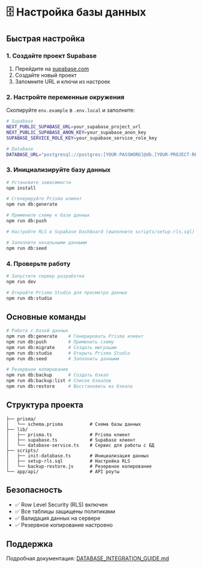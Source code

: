 # 🗄️ Настройка базы данных

## Быстрая настройка

### 1. Создайте проект Supabase

1. Перейдите на [supabase.com](https://supabase.com)
2. Создайте новый проект
3. Запомните URL и ключи из настроек

### 2. Настройте переменные окружения

Скопируйте `env.example` в `.env.local` и заполните:

```bash
# Supabase
NEXT_PUBLIC_SUPABASE_URL=your_supabase_project_url
NEXT_PUBLIC_SUPABASE_ANON_KEY=your_supabase_anon_key
SUPABASE_SERVICE_ROLE_KEY=your_supabase_service_role_key

# Database
DATABASE_URL="postgresql://postgres:[YOUR-PASSWORD]@db.[YOUR-PROJECT-REF].supabase.co:5432/postgres"
```

### 3. Инициализируйте базу данных

```bash
# Установите зависимости
npm install

# Сгенерируйте Prisma клиент
npm run db:generate

# Примените схему к базе данных
npm run db:push

# Настройте RLS в Supabase Dashboard (выполните scripts/setup-rls.sql)

# Заполните начальными данными
npm run db:seed
```

### 4. Проверьте работу

```bash
# Запустите сервер разработки
npm run dev

# Откройте Prisma Studio для просмотра данных
npm run db:studio
```

## Основные команды

```bash
# Работа с базой данных
npm run db:generate    # Генерировать Prisma клиент
npm run db:push        # Применить схему
npm run db:migrate     # Создать миграцию
npm run db:studio      # Открыть Prisma Studio
npm run db:seed        # Заполнить данными

# Резервное копирование
npm run db:backup      # Создать бэкап
npm run db:backup:list # Список бэкапов
npm run db:restore     # Восстановить из бэкапа
```

## Структура проекта

```
├── prisma/
│   └── schema.prisma          # Схема базы данных
├── lib/
│   ├── prisma.ts              # Prisma клиент
│   ├── supabase.ts            # Supabase клиент
│   └── database-service.ts    # Сервис для работы с БД
├── scripts/
│   ├── init-database.ts       # Инициализация данных
│   ├── setup-rls.sql          # Настройка RLS
│   └── backup-restore.js      # Резервное копирование
└── app/api/                   # API роуты
```

## Безопасность

- ✅ Row Level Security (RLS) включен
- ✅ Все таблицы защищены политиками
- ✅ Валидация данных на сервере
- ✅ Резервное копирование настроено

## Поддержка

Подробная документация: [DATABASE_INTEGRATION_GUIDE.md](./DATABASE_INTEGRATION_GUIDE.md)
